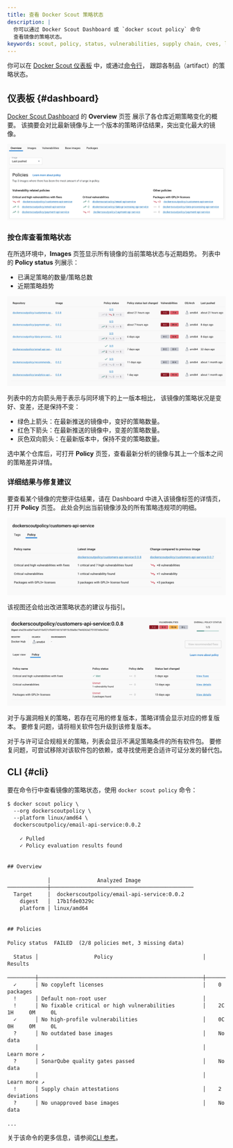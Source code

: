 ```yaml
---
title: 查看 Docker Scout 策略状态
description: |
  你可以通过 Docker Scout Dashboard 或 `docker scout policy` 命令
  查看镜像的策略状态。
keywords: scout, policy, status, vulnerabilities, supply chain, cves, licenses
---
```


你可以在 [Docker Scout 仪表板](#dashboard) 中，或通过[命令行](#cli)，
跟踪各制品（artifact）的策略状态。

## 仪表板 {#dashboard}

[Docker Scout Dashboard](https://scout.docker.com/) 的 **Overview** 页签
展示了各仓库近期策略变化的概要。
该摘要会对比最新镜像与上一个版本的策略评估结果，突出变化最大的镜像。

![Policy overview](../images/policy-overview.webp)

### 按仓库查看策略状态

在所选环境中，**Images** 页签显示所有镜像的当前策略状态与近期趋势。
列表中的 **Policy status** 列展示：

- 已满足策略的数量/策略总数
- 近期策略趋势

![Policy status in the image list](../images/policy-image-list.webp)

列表中的方向箭头用于表示与同环境下的上一版本相比，
该镜像的策略状况是变好、变差，还是保持不变：

- 绿色上箭头：在最新推送的镜像中，变好的策略数量。
- 红色下箭头：在最新推送的镜像中，变差的策略数量。
- 灰色双向箭头：在最新版本中，保持不变的策略数量。

选中某个仓库后，可打开 **Policy** 页签，查看最新分析的镜像与其上一个版本之间的策略差异详情。

### 详细结果与修复建议

要查看某个镜像的完整评估结果，请在 Dashboard 中进入该镜像标签的详情页，打开 **Policy** 页签。
此处会列出当前镜像涉及的所有策略违规项的明细。

![Detailed Policy Evaluation results](../images/policy-detailed-results.webp)

该视图还会给出改进策略状态的建议与指引。

![Policy details in the tag view](../images/policy-tag-view.webp)

对于与漏洞相关的策略，若存在可用的修复版本，策略详情会显示对应的修复版本。
要修复问题，请将相关软件包升级到该修复版本。

对于与许可证合规相关的策略，列表会显示不满足策略条件的所有软件包。
要修复问题，可尝试移除对该软件包的依赖，或寻找使用更合适许可证分发的替代包。

## CLI {#cli}

要在命令行中查看镜像的策略状态，使用 `docker scout policy` 命令：

```console
$ docker scout policy \
  --org dockerscoutpolicy \
  --platform linux/amd64 \
  dockerscoutpolicy/email-api-service:0.0.2

    ✓ Pulled
    ✓ Policy evaluation results found


​## Overview
​
​             │               Analyzed Image
​─────────────┼──────────────────────────────────────────────
​  Target     │  dockerscoutpolicy/email-api-service:0.0.2
​    digest   │  17b1fde0329c
​    platform │ linux/amd64
​
​
​## Policies
​
​Policy status  FAILED  (2/8 policies met, 3 missing data)
​
​  Status │                  Policy                             │           Results
​─────────┼─────────────────────────────────────────────────────┼──────────────────────────────
​  ✓      │ No copyleft licenses                                │    0 packages
​  !      │ Default non-root user                               │
​  !      │ No fixable critical or high vulnerabilities         │    2C     1H     0M     0L
​  ✓      │ No high-profile vulnerabilities                     │    0C     0H     0M     0L
​  ?      │ No outdated base images                             │    No data
​         │                                                     │    Learn more ↗
​  ?      │ SonarQube quality gates passed                      │    No data
​         │                                                     │    Learn more ↗
​  !      │ Supply chain attestations                           │    2 deviations
​  ?      │ No unapproved base images                           │    No data

...
```

关于该命令的更多信息，请参阅[CLI 参考](/reference/cli/docker/scout/policy.md)。
